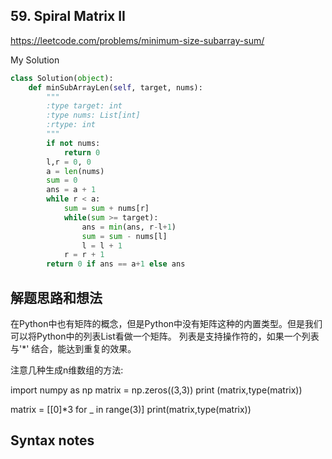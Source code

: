 ## 59. Spiral Matrix II

https://leetcode.com/problems/minimum-size-subarray-sum/

My Solution

```python
class Solution(object):
    def minSubArrayLen(self, target, nums):
        """
        :type target: int
        :type nums: List[int]
        :rtype: int
        """
        if not nums:
            return 0
        l,r = 0, 0
        a = len(nums)
        sum = 0
        ans = a + 1
        while r < a:
            sum = sum + nums[r]
            while(sum >= target):
                ans = min(ans, r-l+1)
                sum = sum - nums[l]
                l = l + 1
            r = r + 1
        return 0 if ans == a+1 else ans
```

## 解题思路和想法

在Python中也有矩阵的概念，但是Python中没有矩阵这种的内置类型。但是我们可以将Python中的列表List看做一个矩阵。
列表是支持操作符的，如果一个列表与'*' 结合，能达到重复的效果。

注意几种生成n维数组的方法:

import numpy as np
matrix = np.zeros((3,3))
print (matrix,type(matrix))

matrix = [[0]*3 for _ in range(3)]
print(matrix,type(matrix))



## Syntax notes
